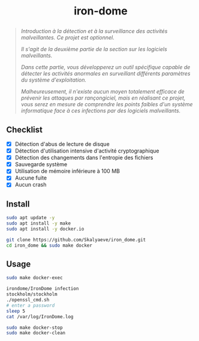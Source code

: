 # <p align="center">iron-dome</p>
> *Introduction à la détection et à la surveillance des activités malveillantes. Ce projet est optionnel.*
>
> *Il s'agit de la deuxième partie de la section sur les logiciels malveillants.*
>
> *Dans cette partie, vous développerez un outil spécifique capable de détecter les activités anormales en surveillant différents paramètres du système d'exploitation.*
>
> *Malheureusement, il n'existe aucun moyen totalement efficace de prévenir les attaques par rançongiciel, mais en réalisant ce projet, vous serez en mesure de comprendre les points faibles d'un système informatique face à ces infections par des logiciels malveillants.*

## Checklist
- [x] Détection d'abus de lecture de disque
- [x] Détection d'utilisation intensive d'activité cryptographique
- [x] Détection des changements dans l'entropie des fichiers
- [x] Sauvegarde système
- [x] Utilisation de mémoire inférieure à 100 MB
- [x] Aucune fuite
- [x] Aucun crash

## Install
```bash
sudo apt update -y
sudo apt install -y make
sudo apt install -y docker.io
```
```bash
git clone https://github.com/Skalyaeve/iron_dome.git
cd iron_dome && sudo make docker
```

## Usage
```bash
sudo make docker-exec
```
```bash
irondome/IronDome infection
stockholm/stockholm
./openssl_cmd.sh
# enter a password
sleep 5
cat /var/log/IronDome.log
```
```bash
sudo make docker-stop
sudo make docker-clean
```

